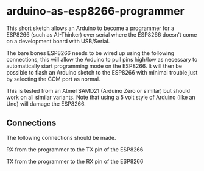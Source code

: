 # arduino-as-esp8266-programmer
This short sketch allows an Arduino to become a programmer for a ESP8266 (such as AI-Thinker) over serial where the ESP8266 doesn't come on a development board with USB/Serial.

The bare bones ESP8266 needs to be wired up using the following connections, this will allow the Arduino to pull pins high/low as necessary to automatically start programming mode on the ESP8266.  It will then be possible to flash an Arduino sketch to the ESP8266 with minimal trouble just by selecting the COM port as normal.

This is tested from an Atmel SAMD21 (Arduino Zero or similar) but should work on all similar variants.  Note that using a 5 volt style of Arduino (like an Uno) will damage the ESP8266.

## Connections
The following connections should be made.

RX from the programmer to the TX pin of the ESP8266

TX from the programmer to the RX pin of the ESP8266








